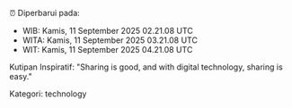 ⏰ Diperbarui pada:
- WIB: Kamis, 11 September 2025 02.21.08 UTC
- WITA: Kamis, 11 September 2025 03.21.08 UTC
- WIT: Kamis, 11 September 2025 04.21.08 UTC

Kutipan Inspiratif:
"Sharing is good, and with digital technology, sharing is easy."


Kategori: technology

